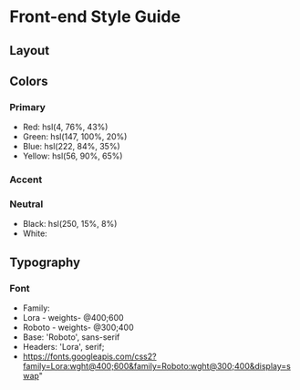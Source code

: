 # Front-end Style Guide

## Layout


## Colors

### Primary

- Red: hsl(4, 76%, 43%)
- Green: hsl(147, 100%, 20%)
- Blue: hsl(222, 84%, 35%)
- Yellow: hsl(56, 90%, 65%)

### Accent



### Neutral

- Black: hsl(250, 15%, 8%)
- White:

## Typography

### Font

- Family:
- Lora - weights- @400;600
- Roboto - weights- @300;400
- Base: 'Roboto', sans-serif
- Headers: 'Lora', serif;
- https://fonts.googleapis.com/css2?family=Lora:wght@400;600&family=Roboto:wght@300;400&display=swap"
